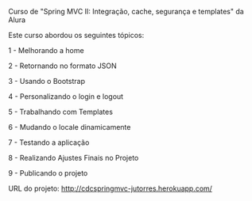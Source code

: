 Curso de "Spring MVC II: Integração, cache, segurança e templates" da Alura

Este curso abordou os seguintes tópicos:

1 - Melhorando a home

2 - Retornando no formato JSON

3 - Usando o Bootstrap

4 - Personalizando o login e logout

5 - Trabalhando com Templates

6 - Mudando o locale dinamicamente

7 - Testando a aplicação

8 - Realizando Ajustes Finais no Projeto

9 - Publicando o projeto

URL do projeto: http://cdcspringmvc-jutorres.herokuapp.com/
